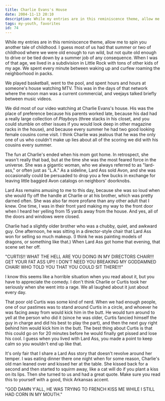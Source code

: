 ```yaml
---
title: Charlie Evans's House
date: 2004-11-13 20:10
description: While my entries are in this reminiscence theme, allow me to spin you another tale of childhood.  I guess most of us had that summer or two of childhood where we were old enough to run wild, but not quite old enough to drive or be tied down by a summer job of any consequence.  When I was of that age, we lived in a subdivision in Little Rock with tons of other kids of my age.  We spent every minute between waking up and curfew roaming the neighborhood in packs.  
tags: my-youth, favorites
id: 74
---
```

While my entries are in this reminiscence theme, allow me to spin you another tale of childhood.  I guess most of us had that summer or two of childhood where we were old enough to run wild, but not quite old enough to drive or be tied down by a summer job of any consequence.  When I was of that age, we lived in a subdivision in Little Rock with tons of other kids of my age.  We spent every minute between waking up and curfew roaming the neighborhood in packs.  

We played basketball, went to the pool, and spent hours and hours at someone's house watching MTV.  This was in the days of that network where the moon man was a current commercial, and veejays talked briefly between music videos.

We did most of our video watching at Charlie Evans's house.  His was the place of preference because his parents worked late, because his dad had a really large collection of <i>Playboy</i>s (three stacks in his closet, and you could stumble on other issues if you would look deep in other magazine racks in the house), and because every summer he had two good looking female cousins come visit.  I think Charlie was jealous that he was the only one of us who couldn't make up lies about all of the scoring we did with his cousins every summer.

The fun at Charlie's ended when his mom got home.  In retrospect, she wasn't really that bad, but at the time she was the most feared force in the universe.  She was a gigantic woman, who we always referred to as "lard-ass," or often just as "L.A."  As a sideline, Lard Ass sold Avon, and she was occasionally could be persuaded to drop you a few bucks in exchange for leaving little baggied Avon catalogs on neighbors' doorknobs.

Lard Ass remains amusing to me to this day, because she was so loud when she would fly off the handle at Charlie or at his brother, which was pretty darned often.  She was also far more profane than any other adult that I knew.  One time, I was in their front yard making my way to the front door when I heard her yelling from 15 yards away from the house.  And yes, all of the doors and windows were closed.

Charlie had a slightly older brother who was a chubby, quiet, and awkward guy.  One afternoon, he was sitting in a director-style chair that Lard Ass won for selling so much makeup.  (I think he was painting models of dragons, or something like that.)  When Lard Ass got home that evening, that scene set her off.

"CURTIS!! WHAT THE HELL ARE YOU DOING IN MY DIRECTORS CHAIR!!!  GET YOUR FAT ASS UP!! I DON'T NEED YOU BREAKING MY GODDAMNED CHAIR!  WHO TOLD YOU THAT YOU COULD SIT THERE!!!"

I know this seems like a horrible situation when you read about it, but you have to appreciate the comedy.  I don't think Charlie or Curtis took her seriously when she went into a rage.  We all laughed about it just about every day.

That poor old Curtis was some kind of nerd.  When we had enough people, one of our pastimes was to stand around Curtis in a circle, and whoever he was facing away from would kick him in the butt.  He would turn around to yell at the person who did it (since he was older, Curtis fancied himself the guy in charge and did his best to play the part), and then the next guy right behind him would kick him in the butt.  The best thing about Curtis is that this could go on for 20 minutes before he would finally get pissed and lose his cool.  I guess when you lived with Lard Ass, you made a point to keep calm so you wouldn't end up like that.

It's only fair that I share a Lard Ass story that doesn't revolve around her temper.  I was eating dinner there one night when for some reason, Charlie's old man leaned over and kissed her at the table.  She kissed back for a second and then started to squirm away, like a cat will do if you plant a kiss on its lips.  Then she turned to us and had a great quote.  Make sure you read this to yourself with a good, thick Arkansas accent.

"GOD DAMN Y'ALL, HE WAS TRYING TO FRENCH KISS ME WHILE I STILL HAD CORN IN MY MOUTH."


